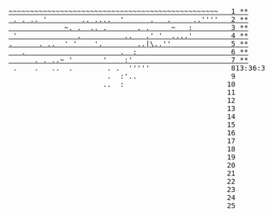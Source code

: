 <pre class="calendar"><a aria-label="Day 1, two stars" href="/2021/day/1" class="calendar-day1 calendar-verycomplete"><span class="calendar-color-w1">~~~~~~~~~~~~~~~~~~~~~~~~~~~~~~~~~~~~~~~~~~~~~~~~~</span>  <span class="calendar-day"> 1</span> <span class="calendar-mark-complete">*</span><span class="calendar-mark-verycomplete">*</span></a>
<a aria-label="Day 2, two stars" href="/2021/day/2" class="calendar-day2 calendar-verycomplete"><span class="calendar-color-w2"> . . .. '        .. ....  '     </span> <span class="calendar-color-s">.</span> <span class="calendar-color-w2">  .    </span> <span class="calendar-color-g">..''''</span>  <span class="calendar-day"> 2</span> <span class="calendar-mark-complete">*</span><span class="calendar-mark-verycomplete">*</span></a>
<a aria-label="Day 3, two stars" href="/2021/day/3" class="calendar-day3 calendar-verycomplete"><span class="calendar-color-w3">             ~. .  .. .       .</span> <span class="calendar-color-s">.</span> <span class="calendar-color-w3">    ~  </span> <span class="calendar-color-g">:</span>        <span class="calendar-day"> 3</span> <span class="calendar-mark-complete">*</span><span class="calendar-mark-verycomplete">*</span></a>
<a aria-label="Day 4, two stars" href="/2021/day/4" class="calendar-day4 calendar-verycomplete"><span class="calendar-color-w4"> '              .          ..  </span> <span class="calendar-color-s">.'</span> <span class="calendar-color-w4">' </span> <span class="calendar-color-g">....'</span>        <span class="calendar-day"> 4</span> <span class="calendar-mark-complete">*</span><span class="calendar-mark-verycomplete">*</span></a>
<a aria-label="Day 5, two stars" href="/2021/day/5" class="calendar-day5 calendar-verycomplete">. <span class="calendar-color-w5">     . ..  ' '    '.       </span> <span class="calendar-color-o">.</span><span class="calendar-color-r">.</span><span class="calendar-color-s">|\</span><span class="calendar-color-r">.</span><span class="calendar-color-o">.</span><span class="calendar-color-g">''</span>             <span class="calendar-day"> 5</span> <span class="calendar-mark-complete">*</span><span class="calendar-mark-verycomplete">*</span></a>
<a aria-label="Day 6, two stars" href="/2021/day/6" class="calendar-day6 calendar-verycomplete">   . <span class="calendar-color-w6">                     . </span> <span class="calendar-color-g">:</span>                     <span class="calendar-day"> 6</span> <span class="calendar-mark-complete">*</span><span class="calendar-mark-verycomplete">*</span></a>
<a aria-label="Day 7, two stars" href="/2021/day/7" class="calendar-day7 calendar-verycomplete">      . . .<span class="calendar-color-w7">.~ '       '   </span> <span class="calendar-color-g">:'</span>                      <span class="calendar-day"> 7</span> <span class="calendar-mark-complete">*</span><span class="calendar-mark-verycomplete">*</span></a>
<span aria-hidden="true" class="calendar-day8"> .    .   ..  .        . .  '''''                  <span class="calendar-day"> 8</span><span id="calendar-countdown">13:36:30</span></span>
<span aria-hidden="true" class="calendar-day9">                       .  :'..                     <span class="calendar-day"> 9</span></span>
<span aria-hidden="true" class="calendar-day10">                      ..  :                        <span class="calendar-day">10</span></span>
<span aria-hidden="true" class="calendar-day11">                                                   <span class="calendar-day">11</span></span>
<span aria-hidden="true" class="calendar-day12">                                                   <span class="calendar-day">12</span></span>
<span aria-hidden="true" class="calendar-day13">                                                   <span class="calendar-day">13</span></span>
<span aria-hidden="true" class="calendar-day14">                                                   <span class="calendar-day">14</span></span>
<span aria-hidden="true" class="calendar-day15">                                                   <span class="calendar-day">15</span></span>
<span aria-hidden="true" class="calendar-day16">                                                   <span class="calendar-day">16</span></span>
<span aria-hidden="true" class="calendar-day17">                                                   <span class="calendar-day">17</span></span>
<span aria-hidden="true" class="calendar-day18">                                                   <span class="calendar-day">18</span></span>
<span aria-hidden="true" class="calendar-day19">                                                   <span class="calendar-day">19</span></span>
<span aria-hidden="true" class="calendar-day20">                                                   <span class="calendar-day">20</span></span>
<span aria-hidden="true" class="calendar-day21">                                                   <span class="calendar-day">21</span></span>
<span aria-hidden="true" class="calendar-day22">                                                   <span class="calendar-day">22</span></span>
<span aria-hidden="true" class="calendar-day23">                                                   <span class="calendar-day">23</span></span>
<span aria-hidden="true" class="calendar-day24">                                                   <span class="calendar-day">24</span></span>
<span aria-hidden="true" class="calendar-day25">                                                   <span class="calendar-day">25</span></span>
</pre>
